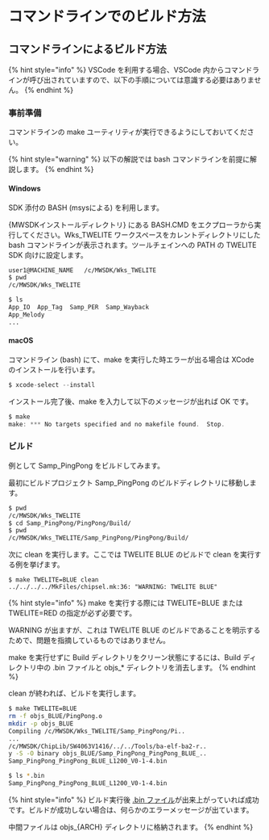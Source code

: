 # コマンドラインでのビルド方法

## コマンドラインによるビルド方法

{% hint style="info" %}
VSCode を利用する場合、VSCode 内からコマンドラインが呼び出されていますので、以下の手順については意識する必要はありません。
{% endhint %}

### 事前準備

コマンドラインの make ユーティリティが実行できるようにしておいてください。

{% hint style="warning" %}
以下の解説では bash コマンドラインを前提に解説します。
{% endhint %}

#### Windows
SDK 添付の BASH (msysによる) を利用します。

{MWSDKインストールディレクトリ} にある BASH.CMD をエクプローラから実行してください。Wks_TWELITE ワークスペースをカレントディレクトリにした bash コマンドラインが表示されます。ツールチェインへの PATH の TWELITE SDK 向けに設定します。

```bash
user1@MACHINE_NAME   /c/MWSDK/Wks_TWELITE
$ pwd
/c/MWSDK/Wks_TWELITE

$ ls
App_IO  App_Tag  Samp_PER  Samp_Wayback
App_Melody  
...
```

#### macOS
コマンドライン (bash) にて、make を実行した時エラーが出る場合は XCode のインストールを行います。

```c
$ xcode-select --install
```

インストール完了後、make を入力して以下のメッセージが出れば OK です。

```c
$ make
make: *** No targets specified and no makefile found.  Stop.
```

### ビルド

例として Samp_PingPong をビルドしてみます。

最初にビルドプロジェクト Samp_PingPong のビルドディレクトリに移動します。

```bash
$ pwd
/c/MWSDK/Wks_TWELITE
$ cd Samp_PingPong/PingPong/Build/
$ pwd
/c/MWSDK/Wks_TWELITE/Samp_PingPong/PingPong/Build/
```



次に clean を実行します。ここでは TWELITE BLUE のビルドで clean を実行する例を挙げます。

```
$ make TWELITE=BLUE clean
../../../../MkFiles/chipsel.mk:36: "WARNING: TWELITE BLUE"

```

{% hint style="info" %}
make を実行する際には TWELITE=BLUE または TWELITE=RED の指定が必ず必要です。

WARNING が出ますが、これは TWELITE BLUE のビルドであることを明示するためで、問題を指摘しているものではありません。

make を実行せずに Build ディレクトリをクリーン状態にするには、Build ディレクトリ中の .bin ファイルと objs_\* ディレクトリを消去します。
{% endhint %}



clean が終われば、ビルドを実行します。

```bash
$ make TWELITE=BLUE
rm -f objs_BLUE/PingPong.o
mkdir -p objs_BLUE
Compiling /c/MWSDK/Wks_TWELITE/Samp_PingPong/Pi..
...
/c/MWSDK/ChipLib/SW4063V1416/../../Tools/ba-elf-ba2-r..
y -S -O binary objs_BLUE/Samp_PingPong_PingPong_BLUE_..
Samp_PingPong_PingPong_BLUE_L1200_V0-1-4.bin

$ ls *.bin
Samp_PingPong_PingPong_BLUE_L1200_V0-1-4.bin
```

{% hint style="info" %}
ビルド実行後 [.bin ファイル](birudonitsuite/binfuiru.md)が出来上がっていれば成功です。ビルドが成功しない場合は、何らかのエラーメッセージが出ています。

中間ファイルは objs\_{ARCH} ディレクトリに格納されます。
{% endhint %}

